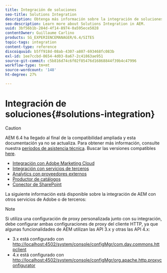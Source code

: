 ```yaml
---
title: Integración de soluciones
seo-title: Solutions Integration
description: Obtenga más información sobre la integración de soluciones en AEM.
seo-description: Learn more about Solutions Integration in AEM.
uuid: 3bf56b1b-284d-4f14-8974-0a595ece5028
contentOwner: Guillaume Carlino
products: SG_EXPERIENCEMANAGER/6.4/SITES
topic-tags: integration
content-type: reference
discoiquuid: b5ff918d-08ab-4307-a807-693468fc083b
exl-id: 1ee7ccbd-8654-4d03-8a67-2c41863ae951
source-git-commit: c5b816d74c6f02f85476d16868844f39b4c47996
workflow-type: tm+mt
source-wordcount: '148'
ht-degree: 27%

---
```


# Integración de soluciones{#solutions-integration}

>[!CAUTION]
>
>AEM 6.4 ha llegado al final de la compatibilidad ampliada y esta documentación ya no se actualiza. Para obtener más información, consulte nuestra [períodos de asistencia técnica](https://helpx.adobe.com/es/support/programs/eol-matrix.html). Buscar las versiones compatibles [here](https://experienceleague.adobe.com/docs/).

* [Integración con Adobe Marketing Cloud](/help/sites-administering/marketing-cloud.md)
* [Integración con servicios de terceros](/help/sites-administering/third-party-services.md)
* [Analytics con proveedores externos](/help/sites-administering/external-providers.md)
* [Productor de catálogos](/help/sites-administering/catalog-producer.md)
* [Conector de SharePoint](/help/sites-administering/sharepoint-connector.md)

La siguiente información está disponible sobre la integración de AEM con otros servicios de Adobe o de terceros:

>[!NOTE]
>
>Si utiliza una configuración de proxy personalizada junto con su integración, debe configurar ambas configuraciones de proxy del cliente HTTP, ya que algunas funcionalidades de AEM utilizan las API 3.x y otras las API 4.x:
>
>* 3.x está configurado con [http://localhost:4502/system/console/configMgr/com.day.commons.httpclient](http://localhost:4502/system/console/configMgr/com.day.commons.httpclient)
>* 4.x está configurado con [http://localhost:4502/system/console/configMgr/org.apache.http.proxyconfigurator](http://localhost:4502/system/console/configMgr/org.apache.http.proxyconfigurator)
>

